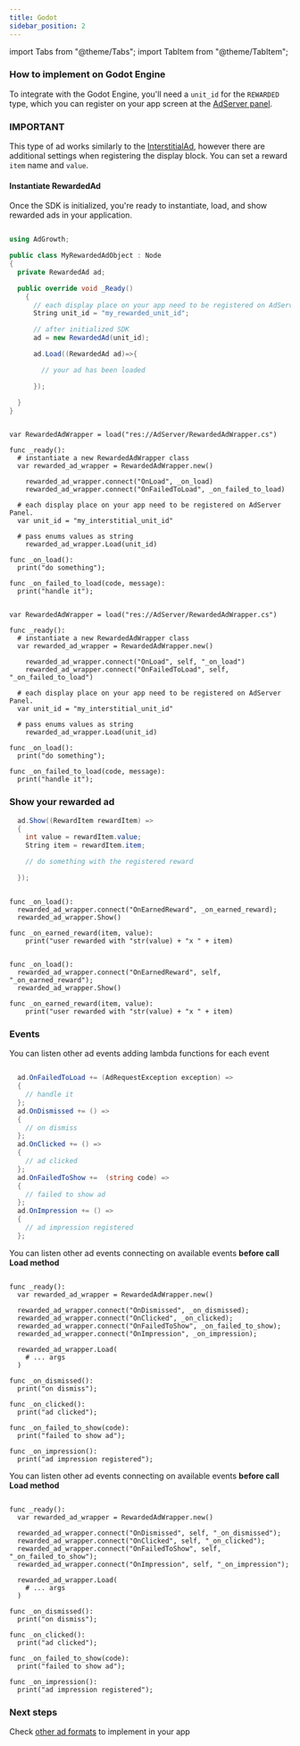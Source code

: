 ```yaml
---
title: Godot
sidebar_position: 2
---
```


import Tabs from "@theme/Tabs";
import TabItem from "@theme/TabItem";

### How to implement on Godot Engine

To integrate with the Godot Engine, you'll need a `unit_id` for the `REWARDED` type, which you can register on your app screen at the [AdServer panel](https://adserver.adgrowth.com/mfe-apps/apps).

### IMPORTANT

This type of ad works similarly to the [InterstitialAd](../../category/interstitial/), however there are additional settings when registering the display block.
You can set a reward `item` name and `value`.

#### Instantiate RewardedAd

Once the SDK is initialized, you're ready to instantiate, load, and show rewarded ads in your application.

<Tabs>
  <TabItem value="csharp" label="C#">

```csharp

using AdGrowth;

public class MyRewardedAdObject : Node
{
  private RewardedAd ad;

  public override void _Ready()
    {
      // each display place on your app need to be registered on AdServer Panel.
      String unit_id = "my_rewarded_unit_id";

      // after initialized SDK
      ad = new RewardedAd(unit_id);

      ad.Load((RewardedAd ad)=>{

        // your ad has been loaded

      });

  }
}
```

  </TabItem>
  <TabItem value="gdscriptv4" label="GDScript v4" default>

```gdscript

var RewardedAdWrapper = load("res://AdServer/RewardedAdWrapper.cs")

func _ready():
  # instantiate a new RewardedAdWrapper class
  var rewarded_ad_wrapper = RewardedAdWrapper.new()

	rewarded_ad_wrapper.connect("OnLoad", _on_load)
	rewarded_ad_wrapper.connect("OnFailedToLoad", _on_failed_to_load)

  # each display place on your app need to be registered on AdServer Panel.
  var unit_id = "my_interstitial_unit_id"

  # pass enums values as string
	rewarded_ad_wrapper.Load(unit_id)

func _on_load():
  print("do something");

func _on_failed_to_load(code, message):
  print("handle it");

```

  </TabItem>
  <TabItem value="gdscriptv3" label="GDScript v3">

```gdscript

var RewardedAdWrapper = load("res://AdServer/RewardedAdWrapper.cs")

func _ready():
  # instantiate a new RewardedAdWrapper class
  var rewarded_ad_wrapper = RewardedAdWrapper.new()

	rewarded_ad_wrapper.connect("OnLoad", self, "_on_load")
	rewarded_ad_wrapper.connect("OnFailedToLoad", self, "_on_failed_to_load")

  # each display place on your app need to be registered on AdServer Panel.
  var unit_id = "my_interstitial_unit_id"

  # pass enums values as string
	rewarded_ad_wrapper.Load(unit_id)

func _on_load():
  print("do something");

func _on_failed_to_load(code, message):
  print("handle it");

```

  </TabItem>
</Tabs>

### Show your rewarded ad

<Tabs>
  <TabItem value="csharp" label="C#">

```csharp
  ad.Show((RewardItem rewardItem) =>
  {
    int value = rewardItem.value;
    String item = rewardItem.item;

    // do something with the registered reward

  });
```

  </TabItem>
  <TabItem value="gdscriptv4" label="GDScript v4" default>

```gdscript

func _on_load():
  rewarded_ad_wrapper.connect("OnEarnedReward", _on_earned_reward);
  rewarded_ad_wrapper.Show()

func _on_earned_reward(item, value):
	print("user rewarded with "str(value) + "x " + item)

```

  </TabItem>
  <TabItem value="gdscriptv3" label="GDScript v3">

```gdscript

func _on_load():
  rewarded_ad_wrapper.connect("OnEarnedReward", self, "_on_earned_reward");
  rewarded_ad_wrapper.Show()

func _on_earned_reward(item, value):
	print("user rewarded with "str(value) + "x " + item)

```

  </TabItem>
</Tabs>

### Events

You can listen other ad events adding lambda functions for each event
<Tabs>
  <TabItem value="csharp" label="C#">

```csharp

  ad.OnFailedToLoad += (AdRequestException exception) =>
  {
    // handle it
  };
  ad.OnDismissed += () =>
  {
    // on dismiss
  };
  ad.OnClicked += () =>
  {
    // ad clicked
  };
  ad.OnFailedToShow +=  (string code) =>
  {
    // failed to show ad
  };
  ad.OnImpression += () =>
  {
    // ad impression registered
  };

```

  </TabItem>
  <TabItem value="gdscriptv4" label="GDScript v4" default>

You can listen other ad events connecting on available events **before call Load method**


```gdscript

func _ready():
  var rewarded_ad_wrapper = RewardedAdWrapper.new()
  
  rewarded_ad_wrapper.connect("OnDismissed", _on_dismissed);
  rewarded_ad_wrapper.connect("OnClicked", _on_clicked);
  rewarded_ad_wrapper.connect("OnFailedToShow", _on_failed_to_show);
  rewarded_ad_wrapper.connect("OnImpression", _on_impression);

  rewarded_ad_wrapper.Load(
    # ... args
  )

func _on_dismissed():
  print("on dismiss");

func _on_clicked():
  print("ad clicked");

func _on_failed_to_show(code):
  print("failed to show ad");

func _on_impression():
  print("ad impression registered");

```

  </TabItem>
  <TabItem value="gdscriptv3" label="GDScript v3">

You can listen other ad events connecting on available events **before call Load method**


```gdscript

func _ready():
  var rewarded_ad_wrapper = RewardedAdWrapper.new()
  
  rewarded_ad_wrapper.connect("OnDismissed", self, "_on_dismissed");
  rewarded_ad_wrapper.connect("OnClicked", self, "_on_clicked");
  rewarded_ad_wrapper.connect("OnFailedToShow", self, "_on_failed_to_show");
  rewarded_ad_wrapper.connect("OnImpression", self, "_on_impression");

  rewarded_ad_wrapper.Load(
    # ... args
  )

func _on_dismissed():
  print("on dismiss");

func _on_clicked():
  print("ad clicked");

func _on_failed_to_show(code):
  print("failed to show ad");

func _on_impression():
  print("ad impression registered");

```

  </TabItem>
</Tabs>


### Next steps

Check [other ad formats](../../usage/) to implement in your app
